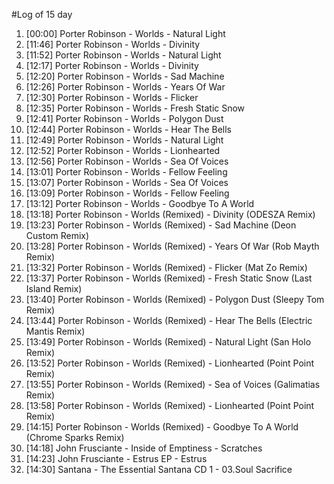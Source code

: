 #Log of 15 day

1. [00:00] Porter Robinson - Worlds - Natural Light
1. [11:46] Porter Robinson - Worlds - Divinity
1. [11:52] Porter Robinson - Worlds - Natural Light
1. [12:17] Porter Robinson - Worlds - Divinity
1. [12:20] Porter Robinson - Worlds - Sad Machine
1. [12:26] Porter Robinson - Worlds - Years Of War
1. [12:30] Porter Robinson - Worlds - Flicker
1. [12:35] Porter Robinson - Worlds - Fresh Static Snow
1. [12:41] Porter Robinson - Worlds - Polygon Dust
1. [12:44] Porter Robinson - Worlds - Hear The Bells
1. [12:49] Porter Robinson - Worlds - Natural Light
1. [12:52] Porter Robinson - Worlds - Lionhearted
1. [12:56] Porter Robinson - Worlds - Sea Of Voices
1. [13:01] Porter Robinson - Worlds - Fellow Feeling
1. [13:07] Porter Robinson - Worlds - Sea Of Voices
1. [13:09] Porter Robinson - Worlds - Fellow Feeling
1. [13:12] Porter Robinson - Worlds - Goodbye To A World
1. [13:18] Porter Robinson - Worlds (Remixed) - Divinity (ODESZA Remix)
1. [13:23] Porter Robinson - Worlds (Remixed) - Sad Machine (Deon Custom Remix)
1. [13:28] Porter Robinson - Worlds (Remixed) - Years Of War (Rob Mayth Remix)
1. [13:32] Porter Robinson - Worlds (Remixed) - Flicker (Mat Zo Remix)
1. [13:37] Porter Robinson - Worlds (Remixed) - Fresh Static Snow (Last Island Remix)
1. [13:40] Porter Robinson - Worlds (Remixed) - Polygon Dust (Sleepy Tom Remix)
1. [13:44] Porter Robinson - Worlds (Remixed) - Hear The Bells (Electric Mantis Remix)
1. [13:49] Porter Robinson - Worlds (Remixed) - Natural Light (San Holo Remix)
1. [13:52] Porter Robinson - Worlds (Remixed) - Lionhearted (Point Point Remix)
1. [13:55] Porter Robinson - Worlds (Remixed) - Sea of Voices (Galimatias Remix)
1. [13:58] Porter Robinson - Worlds (Remixed) - Lionhearted (Point Point Remix)
1. [14:15] Porter Robinson - Worlds (Remixed) - Goodbye To A World (Chrome Sparks Remix)
1. [14:18] John Frusciante - Inside of Emptiness - Scratches
1. [14:23] John Frusciante - Estrus EP - Estrus
1. [14:30] Santana - The Essential Santana CD 1 - 03.Soul Sacrifice
